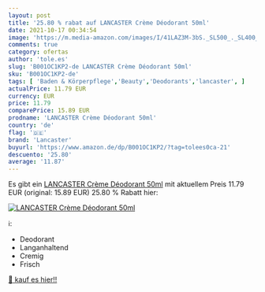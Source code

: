 ```yaml
---
layout: post
title: '25.80 % rabat auf LANCASTER Crème Déodorant 50ml'
date: 2021-10-17 00:34:54
image: 'https://m.media-amazon.com/images/I/41LAZ3M-3bS._SL500_._SL400_.jpg'
comments: true
category: ofertas
author: 'tole.es'
slug: 'B001OC1KP2-de LANCASTER Crème Déodorant 50ml'
sku: 'B001OC1KP2-de'
tags: [ 'Baden & Körperpflege','Beauty','Deodorants','lancaster', ]
actualPrice: 11.79 EUR
currency: EUR
price: 11.79
comparePrice: 15.89 EUR
prodname: 'LANCASTER Crème Déodorant 50ml'
country: 'de'
flag: '🇩🇪'
brand: 'Lancaster'
buyurl: 'https://www.amazon.de/dp/B001OC1KP2/?tag=tolees0ca-21'
descuento: '25.80'
average: '11.87'
---
```


Es gibt ein [LANCASTER Crème Déodorant 50ml](https://www.amazon.de/dp/B001OC1KP2/?tag=tolees0ca-21) mit aktuellem Preis 11.79 EUR (original: 15.89 EUR) 25.80 % Rabatt hier:

[![LANCASTER Crème Déodorant 50ml](https://m.media-amazon.com/images/I/41LAZ3M-3bS._SL500_._SL400_.jpg)](https://www.amazon.de/dp/B001OC1KP2/?tag=tolees0ca-21)

ℹ️:

- Deodorant
- Langanhaltend
- Cremig
- Frisch

[🛒 kauf es hier!!](https://www.amazon.de/dp/B001OC1KP2/?tag=tolees0ca-21)
